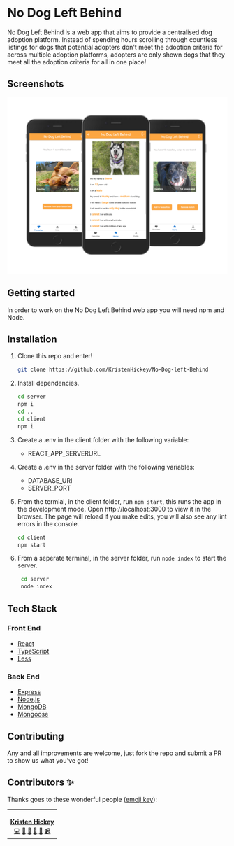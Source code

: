 # No Dog Left Behind

No Dog Left Behind is a web app that aims to provide a centralised dog adoption platform. Instead of spending hours scrolling through countless listings for dogs that potential adopters don't meet the adoption criteria for across multiple adoption platforms, adopters are only shown dogs that they meet all the adoption criteria for all in one place!

## Screenshots

<p align="center">
  <img src="images/Previews.png" />

</p>

## Getting started

In order to work on the No Dog Left Behind web app you will need npm and Node.

## Installation

1. Clone this repo and enter!

   ```bash
   git clone https://github.com/KristenHickey/No-Dog-left-Behind
   ```

2. Install dependencies.

   ```bash
   cd server
   npm i
   cd ..
   cd client
   npm i
   ```

3. Create a .env in the client folder with the following variable:

   - REACT_APP_SERVERURL

4. Create a .env in the server folder with the following variables:

   - DATABASE_URI
   - SERVER_PORT

5. From the termial, in the client folder, run `npm start`, this runs the app in the development mode. Open http://localhost:3000 to view it in the browser. The page will reload if you make edits, you will also see any lint errors in the console.

   ```bash
   cd client
   npm start
   ```

6. From a seperate terminal, in the server folder, run `node index` to start the server.
   ```bash
    cd server
    node index
   ```

## Tech Stack

### Front End

- [React](https://reactjs.org/)
- [TypeScript](https://www.typescriptlang.org/)
- [Less](https://lesscss.org/)

### Back End

- [Express](https://expressjs.com/)
- [Node.js](https://nodejs.org/en/)
- [MongoDB](https://www.mongodb.com/)
- [Mongoose](https://mongoosejs.com/)

## Contributing

Any and all improvements are welcome, just fork the repo and submit a PR to show us what you've got!

## Contributors ✨

Thanks goes to these wonderful people ([emoji key](https://allcontributors.org/docs/en/emoji-key)):

<table>
  <tr>
     <td align="center" ><a href="https://github.com/hectorkd"><img src="https://avatars.githubusercontent.com/u/91263269?v=4" width="120px;" alt=""/><br /><sub><b><a href="https://www.linkedin.com/in/kristen-hickey-250605231/" title="linkedin">Kristen Hickey</a></b></sub></a><br /><a href="https://github.com/KristenHickey/No-Dog-left-Behind/commits/main" title="Code">💻</a> <a href="#ideas-hector" title="Ideas & Planning">🤔</a> <a href="#review-hector" title="Reviewed Pull Requests">👀</a> <a href="#design-hector" title="Design">🎨</a> <a href="#maintain-hector" title="Maintenance">🚧</a> <a href="https://www.youtube.com/watch?v=RKsBLbWr3cg" title="Videos">📹</a></td>
  <tr>
        <table>

